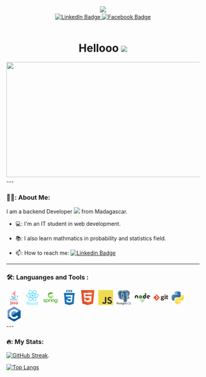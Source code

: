 <div id="header" align="center">
  <img src="https://i.giphy.com/media/v1.Y2lkPTc5MGI3NjExcWF1OWpkdjJ3bXQzYnh4bDVsajQxOWg1cmF3M3UzeGFrZThzcnJuZyZlcD12MV9pbnRlcm5hbF9naWZfYnlfaWQmY3Q9Zw/L1R1tvI9svkIWwpVYr/giphy.gif" width="100"/>
  <div id="badges">
    <a href="">
      <img src="https://img.shields.io/badge/LinkedIn-blue?style=for-the-badge&logo=linkedin&logoColor=white" alt="LinkedIn Badge"/>
    </a>
    <a href="">
      <img src="https://img.shields.io/badge/Facebook-blue?style=for-the-badge&logo=facebook&logoColor=white" alt="Facebook Badge"/>
    </a>  
  </div>
  <img src="https://komarev.com/ghpvc/?username=HRojotiana&style=flat-square&color=blue" alt=""/>
  <h1>
  Hellooo
    <img src="https://media.giphy.com/media/hvRJCLFzcasrR4ia7z/giphy.gif" width="30px"/>
  </h1>
</div>
<div align="center">
  <img src="https://i.giphy.com/media/v1.Y2lkPTc5MGI3NjExMjh5anFzbjQxMW1xeHllZHNiYjkydWZydGcyZWdhMWM0dnlnYXZnNiZlcD12MV9pbnRlcm5hbF9naWZfYnlfaWQmY3Q9Zw/1GEATImIxEXVR79Dhk/giphy.gif" width="600" height="300"/>
</div>
---

### 👩‍💻: About Me:
I am a backend Developer <img src="https://media.giphy.com/media/WUlplcMpOCEmTGBtBW/giphy.gif" width="30"> from Madagascar.

- 💻: I'm an IT student in web development.

- 📚: I also learn mathmatics in probability and statistics field.
- 📫: How to reach me: [![Linkedin Badge](https://img.shields.io/badge/-linkedin-blue?style=flat&logo=Linkedin&logoColor=white)]()
---

### 🛠️: Languanges and Tools :
<div>
  <img src="https://github.com/devicons/devicon/blob/master/icons/java/java-original-wordmark.svg" title="Java" alt="Java" width="40" height="40"/>&nbsp;
   <img src="https://github.com/devicons/devicon/blob/master/icons/react/react-original-wordmark.svg" title="React" alt="React" width="40" height="40"/>&nbsp;
  <img src="https://github.com/devicons/devicon/blob/master/icons/spring/spring-original-wordmark.svg" title="Spring" alt="Spring" width="40" height="40"/>&nbsp;
  <img src="https://github.com/devicons/devicon/blob/master/icons/css3/css3-plain-wordmark.svg"  title="CSS3" alt="CSS" width="40" height="40"/>&nbsp;
  <img src="https://github.com/devicons/devicon/blob/master/icons/html5/html5-original.svg" title="HTML5" alt="HTML" width="40" height="40"/>&nbsp;
  <img src="https://github.com/devicons/devicon/blob/master/icons/javascript/javascript-original.svg" title="JavaScript" alt="JavaScript" width="40" height="40"/>&nbsp;
  <img src="https://github.com/devicons/devicon/blob/master/icons/postgresql/postgresql-original-wordmark.svg" title="PostgreSQL"  alt="PostgreSQL" width="40" height="40"/>&nbsp;
  <img src="https://github.com/devicons/devicon/blob/master/icons/nodejs/nodejs-original-wordmark.svg" title="NodeJS" alt="NodeJS" width="40" height="40"/>&nbsp;
  <img src="https://github.com/devicons/devicon/blob/master/icons/git/git-original-wordmark.svg" title="Git" **alt="Git" width="40" height="40"/>
  <img src="https://github.com/devicons/devicon/blob/master/icons/python/python-original.svg" title="Python" alt="Python" width="40" height="40"/>
  <img src="https://github.com/devicons/devicon/blob/master/icons/c/c-original.svg" title="C" alt="C" width="40" height="40"/>
</div>
---

### 🔥: My Stats: 
[![GitHub Streak](http://github-readme-streak-stats.herokuapp.com?user=HRojotiana)](https://git.io/streak-stats).

[![Top Langs](https://github-readme-stats.vercel.app/api/top-langs/?username=HRojotiana)](https://github.com/anuraghazra/github-readme-stats)
